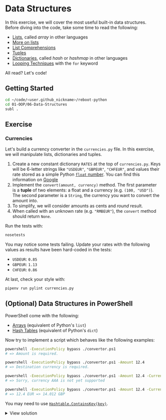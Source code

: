 # Data Structures

In this exercise, we will cover the most useful built-in data structures.
Before diving into the code, take some time to read the following:

- [Lists](https://docs.python.org/3.8/tutorial/introduction.html#lists), called _array_ in other languages
- [More on lists](https://docs.python.org/3.8/tutorial/datastructures.html#more-on-lists)
- [List Comprehensions](https://docs.python.org/3.8/tutorial/datastructures.html#list-comprehensions)
- [Tuples](https://docs.python.org/3.8/tutorial/datastructures.html#tuples-and-sequences)
- [Dictionaries](https://docs.python.org/3.8/tutorial/datastructures.html#dictionaries), called _hash_ or _hashmap_ in other languages
- [Looping Techniques](https://docs.python.org/3.8/tutorial/datastructures.html#looping-techniques) with the `for` keyword

All read? Let's code!

## Getting Started

```bash
cd ~/code/<user.github_nickname>/reboot-python
cd 01-OOP/06-Data-Structures
subl .
```

## Exercise

### Currencies

Let's build a currency converter in the `currencies.py` file. In this exercise, we will manipulate lists, dictionaries and tuples.

1. Create a new constant dictionary `RATES` at the top of `currencies.py`. Keys will be 6-letter strings like `"USDEUR"`, `"GBPEUR"`, `"CHFEUR"`, and values their rate stored as a simple Python [`float` number](https://docs.python.org/3/library/stdtypes.html#numeric-types-int-float-complex). You can find this information on [Google](https://www.google.com/search?q=USDEUR)
1. Implement the `convert(amount, currency)` method. The first parameter is a **tuple** of two elements: a float and a currency (e.g. `(100, "USD")`). The second parameter is a `String`, the currency you want to convert the amount into.
1. To simplify, we will consider amounts as cents and _round_ result.
1. When called with an unknown rate (e.g. `"RMBEUR"`), the `convert` method should return `None`.

Run the tests with:

```bash
nosetests
```

You may notice some tests failing. Update your rates with the following values as results have been hard-coded in the tests:

- `USDEUR`: `0.85`
- `GBPEUR`: `1.13`
- `CHFEUR`: `0.86`

At last, check your style with:

```bash
pipenv run pylint currencies.py
```

## (Optional) Data Structures in PowerShell

PowerShell come with the following:

- [Arrays](https://docs.microsoft.com/powershell/module/microsoft.powershell.core/about/about_arrays) (equivalent of Python's `list`)
- [Hash Tables](https://docs.microsoft.com/powershell/module/microsoft.powershell.core/about/about_hash_tables) (equivalent of Python's `dict`)

Now try to implement a script which behaves like the following examples:

```bash
powershell -ExecutionPolicy bypass ./convertor.ps1
# => Amount is required.

powershell -ExecutionPolicy bypass ./convertor.ps1 -Amount 12.4
# => Destination currency is required.

powershell -ExecutionPolicy bypass ./convertor.ps1 -Amount 12.4 -Currency AAA
# => Sorry, currency AAA is not yet supported

powershell -ExecutionPolicy bypass ./convertor.ps1 -Amount 12.4 -Currency GBP
# => 12.4 EUR => 14.012 GBP
```

You may need to use [`Hashtable.ContainsKey(key)`](https://docs.microsoft.com/dotnet/api/system.collections.hashtable.containskey).

<details><summary markdown="span">View solution
</summary>

```powershell
param(
  [double]$Amount = $(throw "Amount is required."),
  [string]$Currency = $(throw "Destination currency is required.")
)

$rates = @{
  USDEUR = 0.85;
  GBPEUR = 1.13;
  CHFEUR = 0.86
}

$key = $Currency + "EUR"

if ($rates.ContainsKey($key)) {
  $result = ($Amount * $rates[$key])
  Write-Output "$Amount EUR => $result $Currency"
} else {
  Write-Error "Sorry, currency $Currency is not yet supported"
}
```

</details>
